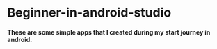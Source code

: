 # Beginner-in-android-studio
<h4>These are some simple apps that I created during my start journey in android.</h4>